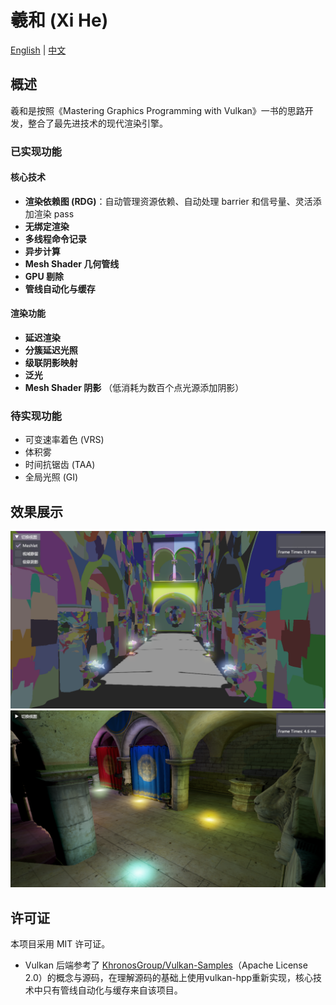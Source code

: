 # 羲和 (Xi He)

[English](./README_en.md) | [中文](./README.md)

## 概述

羲和是按照《Mastering Graphics Programming with Vulkan》一书的思路开发，整合了最先进技术的现代渲染引擎。


### 已实现功能

#### 核心技术
- **渲染依赖图 (RDG)**：自动管理资源依赖、自动处理 barrier 和信号量、灵活添加渲染 pass
- **无绑定渲染**
- **多线程命令记录**
- **异步计算**
- **Mesh Shader 几何管线**
- **GPU 剔除**
- **管线自动化与缓存**

#### 渲染功能
- **延迟渲染**
- **分簇延迟光照**
- **级联阴影映射**
- **泛光**
- **Mesh Shader 阴影** （低消耗为数百个点光源添加阴影）

### 待实现功能

- 可变速率着色 (VRS)
- 体积雾
- 时间抗锯齿 (TAA)
- 全局光照 (GI)

## 效果展示

![Meshlet](./assets/images/meshlet.png)
![Point Shadows](./assets/images/meshshader_shadows.png)

## 许可证

本项目采用 MIT 许可证。
- Vulkan 后端参考了 [KhronosGroup/Vulkan-Samples](https://github.com/KhronosGroup/Vulkan-Samples)（Apache License 2.0）的概念与源码，在理解源码的基础上使用vulkan-hpp重新实现，核心技术中只有管线自动化与缓存来自该项目。
